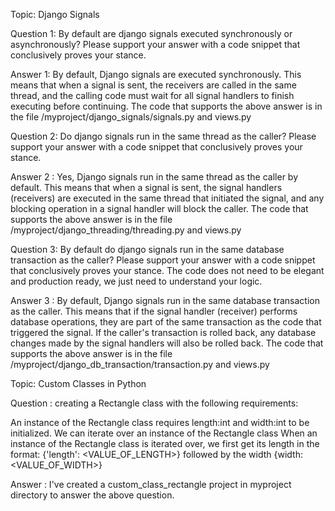 Topic: Django Signals

Question 1: By default are django signals executed synchronously or asynchronously? Please support your answer with a code snippet that conclusively proves your stance.

Answer 1: By default, Django signals are executed synchronously. This means that when a signal is sent, the receivers are called in the same thread, and the calling code must wait for all signal handlers to finish executing before continuing. The code that supports the above answer is in the file /myproject/django_signals/signals.py and views.py



Question 2: Do django signals run in the same thread as the caller? Please support your answer with a code snippet that conclusively proves your stance.

Answer 2 : Yes, Django signals run in the same thread as the caller by default. This means that when a signal is sent, the signal handlers (receivers) are executed in the same thread that initiated the signal, and any blocking operation in a signal handler will block the caller. The code that supports the above answer is in the file /myproject/django_threading/threading.py and views.py


Question 3: By default do django signals run in the same database transaction as the caller? Please support your answer with a code snippet that conclusively proves your stance. The code does not need to be elegant and production ready, we just need to understand your logic.

Answer 3 : By default, Django signals run in the same database transaction as the caller. This means that if the signal handler (receiver) performs database operations, they are part of the same transaction as the code that triggered the signal. If the caller's transaction is rolled back, any database changes made by the signal handlers will also be rolled back. The code that supports the above answer is in the file /myproject/django_db_transaction/transaction.py and views.py


Topic: Custom Classes in Python

Question : creating a Rectangle class with the following requirements:

An instance of the Rectangle class requires length:int and width:int to be initialized.
We can iterate over an instance of the Rectangle class 
When an instance of the Rectangle class is iterated over, we first get its length in the format: {'length': <VALUE_OF_LENGTH>} followed by the width {width: <VALUE_OF_WIDTH>}


Answer : I've created a custom_class_rectangle project in myproject directory to answer the above question.